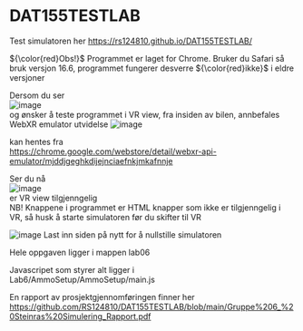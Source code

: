 # DAT155TESTLAB
Test simulatoren her https://rs124810.github.io/DAT155TESTLAB/ </br>

${\color{red}Obs!}$ Programmet er laget for Chrome. Bruker du Safari så bruk versjon 16.6, programmet fungerer desverre ${\color{red}ikke}$ i eldre versjoner 

Dersom du ser </br>
![image](https://github.com/RS124810/DAT155TESTLAB/assets/69851083/e3f5a01b-c02a-4c9c-85c9-8b551aa3e359) </br>
og ønsker å teste programmet i VR view, fra insiden av bilen, annbefales WebXR emulator utvidelse ![image](https://github.com/RS124810/DAT155TESTLAB/assets/69851083/07ba48a7-0442-43e5-8ee4-1107fca3f986) </br>

kan hentes fra </br>
https://chrome.google.com/webstore/detail/webxr-api-emulator/mjddjgeghkdijejnciaefnkjmkafnnje

Ser du nå </br>
![image](https://github.com/RS124810/DAT155TESTLAB/assets/69851083/d3a6085a-671a-444f-bbf2-d59ee70dcd35) </br>
er VR view tilgjenngelig </br> NB! Knappene i programmet er HTML knapper som ikke er tilgjenngelig i VR, så husk å starte simulatoren før du skifter til VR


![image](https://github.com/RS124810/DAT155TESTLAB/assets/69851083/47935165-a72f-452f-8e52-9bc1a77b257f) Last inn siden på nytt for å nullstille simulatoren


Hele oppgaven ligger i mappen lab06 </br>

Javascripet som styrer alt ligger i </br>
Lab6/AmmoSetup/AmmoSetup/main.js

En rapport av prosjektgjennomføringen finner her </br>
https://github.com/RS124810/DAT155TESTLAB/blob/main/Gruppe%206_%20Steinras%20Simulering_Rapport.pdf
